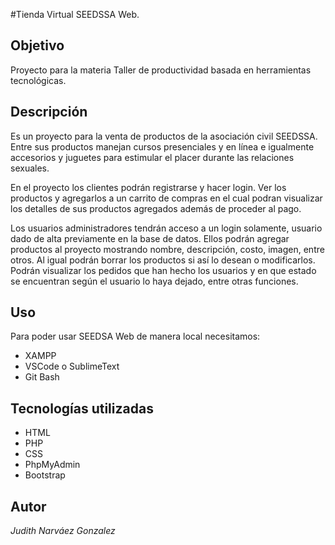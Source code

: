 #Tienda Virtual SEEDSSA Web.
## Objetivo
Proyecto para la materia Taller de productividad basada en herramientas tecnológicas.
## Descripción
Es un proyecto para la venta de productos de la asociación civil SEEDSSA. Entre sus productos manejan cursos presenciales y en línea e igualmente accesorios y juguetes para estimular el placer durante las relaciones sexuales.

En el proyecto los clientes podrán registrarse y hacer login. Ver los productos y agregarlos a un carrito de compras en el cual podran visualizar los detalles de sus productos agregados además de proceder al pago.

Los usuarios administradores tendrán acceso a un login solamente, usuario dado de alta previamente en la base de datos. Ellos podrán agregar productos al proyecto mostrando nombre, descripción, costo, imagen, entre otros. 
Al igual podrán borrar los productos si así lo desean o modificarlos. 
Podrán visualizar los pedidos que han hecho los usuarios y en que estado se encuentran según el usuario lo haya dejado, entre otras funciones.
## Uso
Para poder usar SEEDSA Web de manera local necesitamos:
- XAMPP
- VSCode o SublimeText
- Git Bash
## Tecnologías utilizadas
- HTML
- PHP
- CSS
- PhpMyAdmin
- Bootstrap
## Autor
*Judith Narváez Gonzalez*


